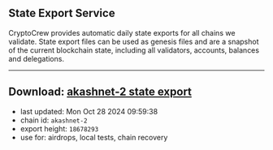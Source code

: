 ## State Export Service
CryptoCrew provides automatic daily state exports for all chains we validate. State export files can be used as genesis files and are a snapshot of the current blockchain state, including all validators, accounts, balances and delegations.

---
**Download: [akashnet-2 state export](https://dl-eu2.ccvalidators.com/SERVICE/akash/akashnet-2_export_18678293.json)**
---

- last updated: Mon Oct 28 2024 09:59:38
- chain id: `akashnet-2`
- export height: `18678293`
- use for: airdrops, local tests, chain recovery
